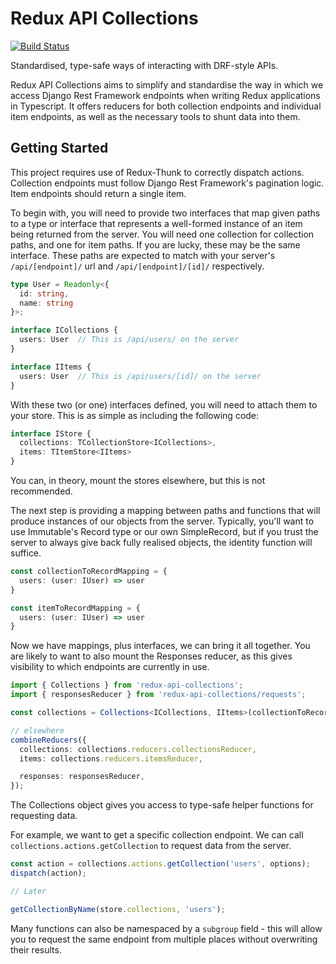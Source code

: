 # Redux API Collections
[![Build Status](https://travis-ci.com/dabapps/redux-api-collections.svg?token=Vjwq9pDHXxGNhnyuktQ5&branch=master)](https://travis-ci.com/dabapps/redux-api-collections)

Standardised, type-safe ways of interacting with DRF-style APIs.

Redux API Collections aims to simplify and standardise the way in which we access Django Rest Framework endpoints when writing Redux applications in Typescript. It offers reducers for both collection endpoints and individual item endpoints, as well as the necessary tools to shunt data into them.

## Getting Started
This project requires use of Redux-Thunk to correctly dispatch actions.  Collection endpoints must follow Django Rest Framework's pagination logic.  Item endpoints should return a single item.

To begin with, you will need to provide two interfaces that map given paths to a type or interface that represents a well-formed instance of an item being returned from the server.  You will need one collection for collection paths, and one for item paths. If you are lucky, these may be the same interface.  These paths are expected to match with your server's `/api/[endpoint]/` url and `/api/[endpoint]/[id]/` respectively.

```typescript
type User = Readonly<{
  id: string,
  name: string
}>;

interface ICollections {
  users: User  // This is /api/users/ on the server
}

interface IItems {
  users: User  // This is /api/users/[id]/ on the server
}
```

With these two (or one) interfaces defined, you will need to attach them to your store. This is as simple as including the following code:

```typescript
interface IStore {
  collections: TCollectionStore<ICollections>,
  items: TItemStore<IItems>
}
```
You can, in theory, mount the stores elsewhere, but this is not recommended.

The next step is providing a mapping between paths and functions that will produce instances of our objects from the server. Typically, you'll want to use Immutable's Record type or our own SimpleRecord, but if you trust the server to always give back fully realised objects, the identity function will suffice.

```typescript
const collectionToRecordMapping = {
  users: (user: IUser) => user
}

const itemToRecordMapping = {
  users: (user: IUser) => user
}
```

Now we have mappings, plus interfaces, we can bring it all together.  You are likely to want to also mount the Responses reducer, as this gives visibility to which endpoints are currently in use.

```typescript
import { Collections } from 'redux-api-collections';
import { responsesReducer } from 'redux-api-collections/requests';

const collections = Collections<ICollections, IItems>(collectionToRecordMapping, itemToRecordMapping);

// elsewhere
combineReducers({
  collections: collections.reducers.collectionsReducer,
  items: collections.reducers.itemsReducer,

  responses: responsesReducer,
});
```

The Collections object gives you access to type-safe helper functions for requesting data.

For example, we want to get a specific collection endpoint. We can call `collections.actions.getCollection` to request data from the server.

```typescript
const action = collections.actions.getCollection('users', options);
dispatch(action);

// Later

getCollectionByName(store.collections, 'users');
```

Many functions can also be namespaced by a `subgroup` field - this will allow you to request the same endpoint from multiple places without overwriting their results.
